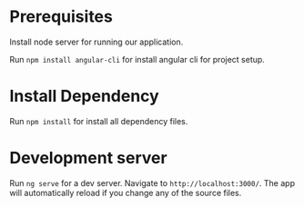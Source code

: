 # Prerequisites

Install node server for running our application.

Run `npm install angular-cli` for install angular cli for project setup.

# Install Dependency

Run `npm install` for install all dependency files.

# Development server

Run `ng serve` for a dev server. Navigate to `http://localhost:3000/`. The app will automatically reload if you change any of the source files.
